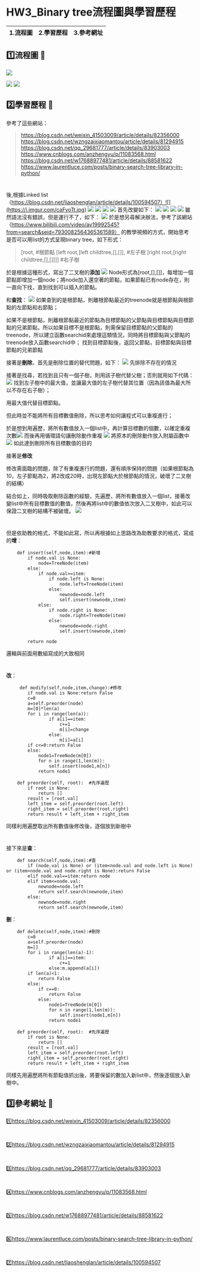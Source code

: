 # HW3_Binary tree流程圖與學習歷程


| 1.流程圖 | 2.學習歷程 | 3.參考網址 |
| -------- | -------- | -------- |
## :one:流程圖 :walking: 
![](https://i.imgur.com/9Gq47Ri.jpg)

![](https://i.imgur.com/fJaaal3.jpg)
![](https://i.imgur.com/fvLUtMZ.jpg)
## :two:學習歷程 :racehorse: 
參考了這些網站：
> https://blog.csdn.net/weixin_41503009/article/details/82356000
> https://blog.csdn.net/wzngzaixiaomantou/article/details/81294915
> https://blog.csdn.net/qq_29681777/article/details/83903003
> https://www.cnblogs.com/anzhengyu/p/11083568.html
> https://blog.csdn.net/w17688977481/article/details/88581622
> https://www.laurentluce.com/posts/binary-search-tree-library-in-python/
#
後,根據Linked list
（https://blog.csdn.net/liaoshenglan/article/details/100594507）![](https://i.imgur.com/caFvoTt.jpg)
![](https://i.imgur.com/6HHYexJ.jpg)
![](https://i.imgur.com/1RSW61X.jpg)
![](https://i.imgur.com/lTO9FZu.jpg)
![](https://i.imgur.com/Nkm6xig.jpg)
首先改變如下：
![](https://i.imgur.com/XmJzAVv.jpg)
![](https://i.imgur.com/94rq9dT.jpg)
![](https://i.imgur.com/dePLcpz.jpg)
![](https://i.imgur.com/CwWx5GE.jpg)
雖然語法沒有錯誤，但是運行不了，如下：
![](https://i.imgur.com/xGjVvlq.jpg)
於是想另尋解決辦法，參考了該網站（https://www.bilibili.com/video/av19992545?from=search&seid=7930082564365361589）
的教學視頻的方式，開始思考是否可以用list的方式呈現binary tree，如下形式：
> [root,						#根節點
> [left root,[left childtree,[],[]],		#左子樹
> [right root,[right childtree,[],[]]]]	#右子樹

於是根據這種形式，寫出了二叉樹的**添加**
![](https://i.imgur.com/ldDvB5H.jpg)
Node形式為[root,[],[]]，每增加一個節點即增加一個node；將node加入還空著的節點，如果節點已有node存在，則一直向下找，直到找到可以插入的節點。

和**查找**：
![](https://i.imgur.com/9Yjz4Py.jpg)
如果查到的是根節點，則離根節點最近的treenode就是根節點與根節點的左節點和右節點；

如果不是根節點，則離根節點最近的節點為目標節點的父節點與目標節點與目標節點的兄弟節點，所以如果目標不是根節點，則需保留目標節點的父節點的treenode，所以建立函數searchid來處理這類情況，同時將目標節點與父節點的treenode放入函數searchid中；
找到目標節點後，返回父節點，目標節點與目標節點的兄弟節點

接著是**刪除**，首先是刪除位置的替代問題，如下：
![](https://i.imgur.com/9ELJuHO.jpg)
先排除不存在的情況

接著是找尋，若找到且只有一個子樹，則用該子樹代替父樹；否則就用如下代碼：
![](https://i.imgur.com/VyOasFR.png)
找到左子樹中的最大值，並讓最大值的左子樹代替其位置（因為該值為最大所以不存在右子樹）；

用最大值代替目標節點。

但此時並不能將所有目標數值刪除，所以思考如何讓程式可以重複進行；

於是想到用遍歷，將所有數值放入一個list中，再計算目標數的個數，以確定重複次數![](https://i.imgur.com/E48Is8Q.png)
而後再用循環語句讓刪除動作重複
![](https://i.imgur.com/Fbavgyr.jpg)
將原本的刪除動作放入附屬函數中![](https://i.imgur.com/3yW8mnz.jpg)
如此達到刪除所有目標數值的目的

接著是**修改**

修改需面臨的問題，除了有重複進行的問題，還有順序保持的問題（如果根節點為10，左子節點為2，將2改成20時，出現左節點大於根節點的情況，破壞了二叉樹的結構）

結合如上，同時吸取刪除函數的經驗，先遍歷，將所有數值放入一個list，接著改變list中所有目標數值的數值，然後再將list中的數值依次放入二叉樹中，如此可以保證二叉樹的結構不被破壞。
![](https://i.imgur.com/ZyZk6h2.jpg)
#
但是依助教的格式，不能如此寫，所以再根據如上思路改為助教要求的格式，寫成的**增**：
```python=
    def insert(self,node,item):#新增
        if node.val is None:
            node=TreeNode(item)
        else:
            if node.val>=item:
                if node.left is None:
                    node.left=TreeNode(item)  
                else:
                    newnode=node.left
                    self.insert(newnode,item)
            else:
                if node.right is None:
                    node.right=TreeNode(item)
                else:
                    newnode=node.right
                    self.insert(newnode,item)
                
        return node
```
邏輯與前面用數組寫成的大致相同
# 
**改**：
```python=
     def modify(self,node,item,change):#修改
        if node.val is None:return False
        c=0
        a=self.preorder(node)
        m=[0]*len(a)
        for i in range(len(a)):
                if a[i]==item:
                    c+=1
                    m[i]=change 
                else:
                    m[i]=a[i]
        if c<=0:return False
        else:
            node1=TreeNode(m[0])
            for n in range(1,len(m)):
                self.insert(node1,m[n])
            return node1
    
    def preorder(self, root):  #先序遍歷    
        if root is None:            
            return []        
        result = [root.val]        
        left_item = self.preorder(root.left)        
        right_item = self.preorder(root.right)        
        return result + left_item + right_item

```
同樣利用遍歷取出所有數值後修改後，逐個放到新樹中
#
接下來是**查**：
```python=
    def search(self,node,item):#查
        if (node.val is None) or (item<node.val and node.left is None) or (item>node.val and node.right is None):return False
        elif node.val==item:return node
        elif item<=node.val:
            newnode=node.left
            return self.search(newnode,item)
        else:
            newnode=node.right
            return self.search(newnode,item)
```
**刪**：
```python=
    def delete(self,node,item):#刪除
        c=0
        a=self.preorder(node)
        m=[]
        for i in range(len(a)-1):
                if a[i]==item:
                    c+=1
                else:m.append(a[i])
        if len(a)<1:
            return False
        else:
            if c==0:
                return False
            else:
                node1=TreeNode(m[0])
                for n in range(1,len(m)):
                    self.insert(node1,m[n])
                return node1 
            
    def preorder(self, root):  #先序遍歷    
        if root is None:            
            return []        
        result = [root.val]        
        left_item = self.preorder(root.left)        
        right_item = self.preorder(root.right)        
        return result + left_item + right_item
```
同樣先用遍歷將所有節點值抓出後，將要保留的數加入新list中，然後逐個放入新樹中。

## :three:參考網址 :school: 
:one:https://blog.csdn.net/weixin_41503009/article/details/82356000
#
:two:https://blog.csdn.net/wzngzaixiaomantou/article/details/81294915
#
:three:https://blog.csdn.net/qq_29681777/article/details/83903003
#
:four:https://www.cnblogs.com/anzhengyu/p/11083568.html
#
:five:https://blog.csdn.net/w17688977481/article/details/88581622
#
:six:https://www.laurentluce.com/posts/binary-search-tree-library-in-python/
#
:seven:https://blog.csdn.net/liaoshenglan/article/details/100594507
